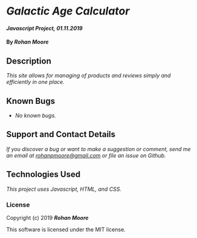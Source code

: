 # _Galactic Age Calculator_

#### _Javascript Project, 01.11.2019_

#### By **_Rohan Moore_**

## Description

_This site allows for managing of products and reviews simply and efficiently in one place._

<!-- ## Setup/Installation Instructions -->

<!-- 1. _Clone this project from its [Github repository](https://github.com/rohanpmoore/galactic-age-calculator)._
2. _Ensure you have up to date ruby and rails installations.  This project runs on ruby version 2.5.3 and Rails version 5.2.2_
3. _Move to the project folder in your terminal._
4. _Run the command '$ bundle install' to install all necessary gems._
5. _Run 'rake db:create db:schema:load db:seed' to initialize the database._
6. _Run 'rails server' to create a local rails server._
7. _Open a web browser of your choice and go to 'localhost:3000' to see the website._ -->

## Known Bugs

* _No known bugs._

## Support and Contact Details

_If you discover a bug or want to make a suggestion or comment, send me an email at rohanpmoore@gmail.com or file an issue on Github._

## Technologies Used

_This project uses Javascript, HTML, and CSS._

### License

Copyright (c) 2019 **_Rohan Moore_**

This software is licensed under the MIT license.
